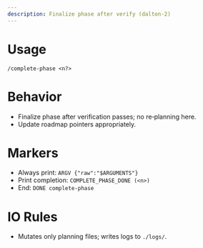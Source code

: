 ```yaml
---
description: Finalize phase after verify (dalton-2)
---
```


# Usage

`/complete-phase <n?>`

# Behavior

- Finalize phase after verification passes; no re‑planning here.
- Update roadmap pointers appropriately.

# Markers

- Always print: `ARGV {"raw":"$ARGUMENTS"}`
- Print completion: `COMPLETE_PHASE_DONE (<n>)`
- End: `DONE complete-phase`

# IO Rules

- Mutates only planning files; writes logs to `./logs/`.

